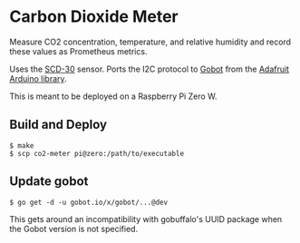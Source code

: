 # Carbon Dioxide Meter

Measure CO2 concentration, temperature, and relative humidity
and record these values as Prometheus metrics.

Uses the [SCD-30](https://www.adafruit.com/product/4867) sensor.
Ports the I2C protocol to [Gobot](https://gobot.io/) from the
[Adafruit Arduino library](https://github.com/adafruit/Adafruit_SCD30).

This is meant to be deployed on a Raspberry Pi Zero W.

## Build and Deploy

```
$ make
$ scp co2-meter pi@zero:/path/to/executable
```

## Update gobot

```
$ go get -d -u gobot.io/x/gobot/...@dev
```

This gets around an incompatibility with gobuffalo's UUID package
when the Gobot version is not specified.
